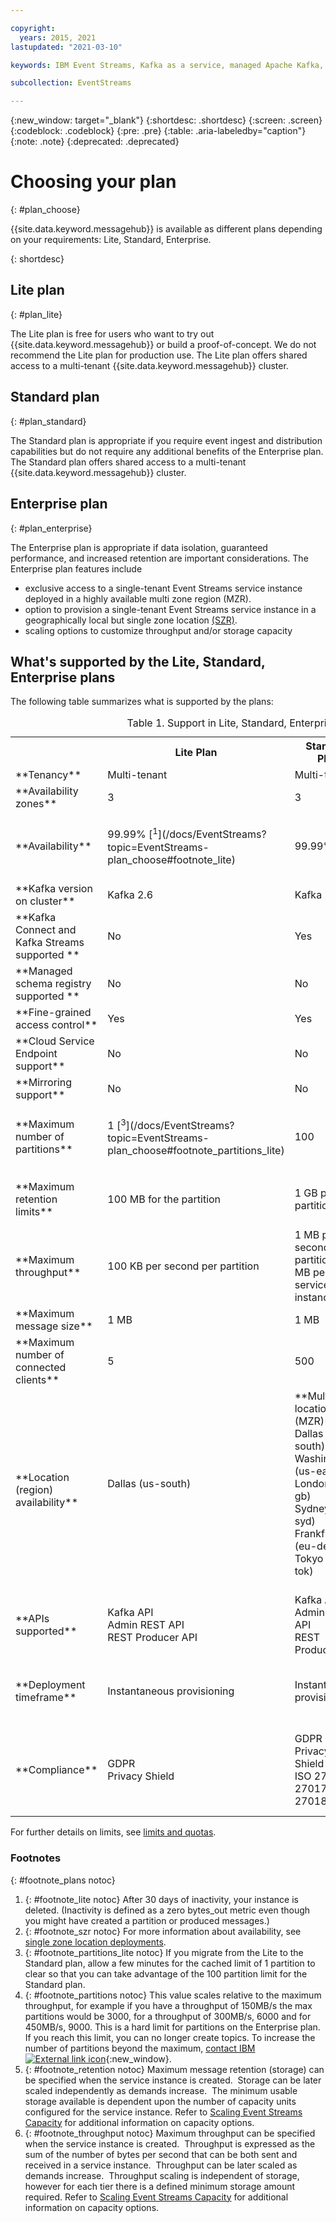 ```yaml
---

copyright:
  years: 2015, 2021
lastupdated: "2021-03-10"

keywords: IBM Event Streams, Kafka as a service, managed Apache Kafka, plan. Enterprise, Standard, Lite

subcollection: EventStreams

---
```


{:new_window: target="_blank"}
{:shortdesc: .shortdesc}
{:screen: .screen}
{:codeblock: .codeblock}
{:pre: .pre}
{:table: .aria-labeledby="caption"}
{:note: .note}
{:deprecated: .deprecated}

# Choosing your plan 
{: #plan_choose}

{{site.data.keyword.messagehub}} is available as different plans depending on your requirements: Lite, Standard, Enterprise. 

<!--
For information about the Classic plan, see
[Classic plan](/docs/EventStreams?topic=EventStreams-plan_choose_classic#plan_choose_classic).
-->
{: shortdesc}

## Lite plan
{: #plan_lite}

The Lite plan is free for users who want to try out {{site.data.keyword.messagehub}} or build a proof-of-concept. We do not recommend the Lite plan for production use. The Lite plan offers shared access to a multi-tenant {{site.data.keyword.messagehub}} cluster.

## Standard plan
{: #plan_standard}

The Standard plan is appropriate if you require event ingest and distribution capabilities but do not require any additional benefits of the Enterprise plan. The Standard plan offers shared access to a multi-tenant {{site.data.keyword.messagehub}} cluster.

## Enterprise plan 
{: #plan_enterprise}

The Enterprise plan is appropriate if data isolation, guaranteed performance, and increased retention are important considerations. The Enterprise plan features include
- exclusive access to a single-tenant Event Streams service instance deployed in a highly available multi zone region (MZR).
- option to provision a single-tenant Event Streams service instance in a geographically local but single zone location [(SZR)](/docs/EventStreams?topic=EventStreams-sla#sla_szr).
- scaling options to customize throughput and/or storage capacity


## What's supported by the Lite, Standard, Enterprise plans

The following table summarizes what is supported by the plans:

<table>
    <caption>Table 1. Support in Lite, Standard, Enterprise, and Classic plans</caption>
      <tr>
	        <th></th>
		    <th>Lite Plan</th>
		    <th>Standard Plan</th>
	     	    <th>Enterprise Plan</th>
        </tr>
		<tr>
			<td>**Tenancy**</td>
			<td>Multi-tenant </td>
			<td>Multi-tenant </td>
			<td>Single tenant</td>			
		</tr>
        <tr>
			<td>**Availability zones**</td>
			<td>3</td>
			<td>3</td>
			<td>3<br/>(1 in single zone locations)
			</td>
		</tr>
        <tr>
			<td>**Availability**</td>
			<td>99.99% [<sup>1</sup>](/docs/EventStreams?topic=EventStreams-plan_choose#footnote_lite)</td>
			<td>99.99%</td>
			<td>99.99%<br/>(99.9% in single zone locations) [<sup>2</sup>](/docs/EventStreams?topic=EventStreams-plan_choose#footnote_plans)</td>
		</tr>
	  		<tr>
			<td>**Kafka version on cluster**</td>
			<td>Kafka 2.6</td>
			<td>Kafka 2.6</td>
			<td>Kafka 2.6</td>
		</tr>
		<tr>
			<td>**Kafka Connect and Kafka Streams supported **</td>
			<td>No</td>
			<td>Yes</td>
			<td>Yes</td>
		</tr>
		<tr>
			<td>**Managed schema registry supported **</td>
			<td>No</td>
			<td>No</td>
			<td>Yes</td>
		</tr>
		<tr>
			<td>**Fine-grained access control**</td>
			<td>Yes</td>
			<td>Yes</td>
			<td>Yes</td>
		</tr>
		<tr>
			<td>**Cloud Service Endpoint support**</td>
			<td>No</td>
			<td>No</td>
			<td>Yes</td>
		</tr>
		<tr>
			<td>**Mirroring support**</td>
			<td>No</td>
			<td>No</td>
			<td>Yes</td>
		</tr>
		<tr>
			<td>**Maximum number of partitions**</td>
			<td>1  [<sup>3</sup>](/docs/EventStreams?topic=EventStreams-plan_choose#footnote_partitions_lite)</td>
			<td>100</td>
			<td>3000-9000 scales with throughput [<sup>4</sup>](/docs/EventStreams?topic=EventStreams-plan_choose#footnote_partitions)</td>
		</tr>
		<tr>
			<td>**Maximum retention limits**</td>
			<td>100 MB for the partition</td>
			<td>1 GB per partition </td>
			<td>2 TB - 12 TB of scalable usable storage [<sup>5</sup>](/docs/EventStreams?topic=EventStreams-plan_choose#footnote_retention)</td>
		</tr>
		<tr>
			<td>**Maximum throughput**</td>
			<td>100 KB per second per partition</td>
			<td>1 MB per second per partition (20 MB per service instance) </td>
			<td>150 MB/s - 450 MB/s  of scalable throughput [<sup>6</sup>](/docs/EventStreams?topic=EventStreams-plan_choose#footnote_throughput)</td>
		</tr>
		<tr>
			<td>**Maximum message size**</td>
			<td>1 MB</td>
			<td>1 MB</td>
			<td>1 MB</td>
		</tr>
		<tr>
			<td>**Maximum number of connected clients**</td>
			<td>5</td>
			<td>500</td>
			<td>10 000</td>
		</tr>
		<tr>
			<td>**Location (region) availability**</td>
			<td>Dallas (us-south)</br>
			<br/>
			</td>
			<td>**Multizone location (MZR)**<br/>
			Dallas (us-south)</br>
			Washington (us-east)<br/>
			London (eu-gb)<br/>
			Sydney (au-syd)</br>
			Frankfurt (eu-de)<br/>
			Tokyo (jp-tok)<br/>
			<br/>
			</td>
			<td>**Multizone location (MZR)**</br>
			Dallas (us-south)</br>
			Washington (us-east)<br/>
			London (eu-gb)<br/>
			Sydney (au-syd)</br>
			Frankfurt (eu-de)<br/>
			Tokyo (jp-tok)<br/>
			<br/>
			**Single zone location (SZR)**</br>
			Seoul (seo01)<br/>
			Chennai (che01)<br/>
			<br/>
			</td>
		</tr>
		<tr>
     	    <td>**APIs supported**</td>
			<td>Kafka API</br>
			Admin REST API<br/>
			REST Producer API</br>
		    </td>
			<td>Kafka API<br/>
			Admin REST API</br>
			REST Producer API</br>
			</td>
			<td>Kafka API</br>
			Admin REST API<br/>
			REST Producer API</br>
			Schema Registry API</br>
		    </td>
		</tr>
		<tr>
			<td>**Deployment timeframe**</td>
			<td>Instantaneous provisioning</td>
			<td>Instantaneous provisioning</td>
			<td>Expect provisioning to take up to 3 hours. Because Enterprise has its own dedicated resources for each cluster, it requires more time for provisioning</td>
		</tr>
		<tr>
			<td>**Compliance**</td>
			<td>GDPR<br/>
Privacy Shield<br/></td>
			<td>GDPR<br/>
Privacy Shield<br/>
ISO 27001, 27017, 27018<br/></td>
			<td>GDPR<br/>
Privacy Shield<br/>
ISO 27001, 27017, 27018<br/>
SOC 1 Type 1<br/>
SOC 2 Type 1<br/>
HIPAA ready<br/>
PCI<br/>
</td>
		</tr>

</table>

For further details on limits, see [limits and quotas](docs/EventStreams?topic=EventStreams-kafka_quotas).

### Footnotes
{: #footnote_plans notoc}

1. {: #footnote_lite notoc} After 30 days of inactivity, your instance is deleted. (Inactivity is defined as a zero bytes_out metric even though you might have created a partition or produced messages.)
2. {: #footnote_szr notoc} For more information about availability, see [single zone location deployments](/docs/EventStreams?topic=EventStreams-sla#sla_szr).
3. {: #footnote_partitions_lite notoc} If you migrate from the Lite to the Standard plan, allow a few minutes for the cached limit of 1 partition to clear so that you can take advantage of the 100 partition limit for the Standard plan.
4. {: #footnote_partitions notoc} This value scales relative to the maximum throughput, for example if you have a throughput of 150MB/s the max partitions would be 3000, for a throughput of 300MB/s, 6000 and for 450MB/s, 9000. This is a hard limit for partitions on the Enterprise plan. If you reach this limit, you can no longer create topics. To increase the number of partitions beyond the maximum, [contact IBM ![External link icon](../../icons/launch-glyph.svg "External link icon")](/docs/get-support?topic=get-support-getting-customer-support#using-avatar){:new_window}.
5. {: #footnote_retention notoc} Maximum message retention (storage) can be specified when the service instance is created.  Storage can be later scaled independently as demands increase.  The minimum usable storage available is dependent upon the number of capacity units configured for the service instance. Refer to [Scaling Event Streams Capacity](/docs/EventStreams?topic=EventStreams-ES_scaling_capacity) for additional information on capacity options.
6. {: #footnote_throughput notoc} Maximum throughput can be specified when the service instance is created.  Throughput is expressed as the sum of the number of bytes per second that can be both sent and received in a service instance.  Throughput can be later scaled as demands increase.  Throughput scaling is independent of storage, however for each tier there is a defined minimum storage amount required. Refer to [Scaling Event Streams Capacity](/docs/EventStreams?topic=EventStreams-ES_scaling_capacity) for additional information on capacity options.<br/>


<!--
## {{site.data.keyword.Bluemix_notm}} Public environment
{: notoc}

{{site.data.keyword.Bluemix_notm}} Public provides an
economical public cloud service where you pay for what you use and share infrastructure with
others.

In {{site.data.keyword.Bluemix_notm}} Public, the cost of
{{site.data.keyword.messagehub}} is determined by two factors: the
number of partitions that you use and the number of messages that you send and receive. There is no
charge for message data while it is retained on the topics, but the data that each partition retains
is capped at 1 GB.

For more information, see [{{site.data.keyword.Bluemix_notm}} Public ![External link icon](../../icons/launch-glyph.svg "External link icon")](https://www.ibm.com/cloud/free/){:new_window}.
-->

